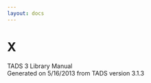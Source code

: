 ```yaml
---
layout: docs
---
```

# X

<div class="ftr">

TADS 3 Library Manual  
Generated on 5/16/2013 from TADS version 3.1.3

</div>
